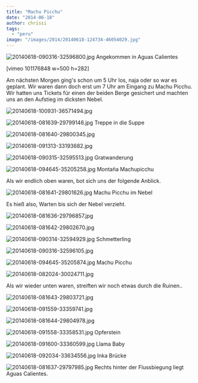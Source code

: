 ```yaml
---
title: "Machu Picchu"
date: "2014-06-18"
author: chrissi
tags: 
  - "peru"
image: "/images/2014/20140618-124734-46054029.jpg"
---
```


![20140618-090316-32596800.jpg](/images/2014/20140618-090316-32596800.jpg) Angekommen in Aguas Calientes

\[vimeo 101176848 w=500 h=282\]  

Am nächsten Morgen ging's schon um 5 Uhr los, naja oder so war es geplant. Wir waren dann doch erst um 7 Uhr am Eingang zu Machu Picchu. Wir hatten uns Tickets für einen der beiden Berge gesichert und machten uns an den Aufstieg im dicksten Nebel.

![20140618-100931-36571494.jpg](/images/2014/20140618-100931-36571494.jpg)

![20140618-081639-29799146.jpg](/images/2014/20140618-081639-29799146.jpg) Treppe in die Suppe

![20140618-081640-29800345.jpg](/images/2014/20140618-081640-29800345.jpg)

![20140618-091313-33193682.jpg](/images/2014/20140618-091313-33193682.jpg)

![20140618-090315-32595513.jpg](/images/2014/20140618-090315-32595513.jpg) Gratwanderung

![20140618-094645-35205258.jpg](/images/2014/20140618-094645-35205258.jpg) Montaña Machupicchu

Als wir endlich oben waren, bot sich uns der folgende Anblick.

![20140618-081641-29801626.jpg](/images/2014/20140618-081641-29801626.jpg) Machu Picchu im Nebel

Es hieß also, Warten bis sich der Nebel verzieht.

![20140618-081636-29796857.jpg](/images/2014/20140618-081636-29796857.jpg)

![20140618-081642-29802670.jpg](/images/2014/20140618-081642-29802670.jpg)

![20140618-090314-32594929.jpg](/images/2014/20140618-090314-32594929.jpg) Schmetterling

![20140618-090316-32596105.jpg](/images/2014/20140618-090316-32596105.jpg)

![20140618-094645-35205874.jpg](/images/2014/20140618-094645-35205874.jpg) Machu Picchu

![20140618-082024-30024711.jpg](/images/2014/20140618-082024-30024711.jpg)

Als wir wieder unten waren, streiften wir noch etwas durch die Ruinen..

![20140618-081643-29803721.jpg](/images/2014/20140618-081643-29803721.jpg)

![20140618-091559-33359741.jpg](/images/2014/20140618-091559-33359741.jpg)

![20140618-081644-29804978.jpg](/images/2014/20140618-081644-29804978.jpg)

![20140618-091558-33358531.jpg](/images/2014/20140618-091558-33358531.jpg) Opferstein

![20140618-091600-33360599.jpg](/images/2014/20140618-091600-33360599.jpg) Llama Baby

![20140618-092034-33634556.jpg](/images/2014/20140618-092034-33634556.jpg) Inka Brücke

![20140618-081637-29797985.jpg](/images/2014/20140618-081637-29797985.jpg) Rechts hinter der Flussbiegung liegt Aguas Calientes.
